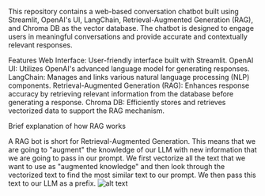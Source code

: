 This repository contains a web-based conversation chatbot built using Streamlit, OpenAI's UI, LangChain, Retrieval-Augmented Generation (RAG), and Chroma DB as the vector database. The chatbot is designed to engage users in meaningful conversations and provide accurate and contextually relevant responses.

Features
Web Interface: User-friendly interface built with Streamlit.
OpenAI UI: Utilizes OpenAI's advanced language model for generating responses.
LangChain: Manages and links various natural language processing (NLP) components.
Retrieval-Augmented Generation (RAG): Enhances response accuracy by retrieving relevant information from the database before generating a response.
Chroma DB: Efficiently stores and retrieves vectorized data to support the RAG mechanism.


Brief explanation of how RAG works

A RAG bot is short for Retrieval-Augmented Generation. This means that we are going to "augment" the knowledge of our LLM with new information that we are going to pass in our prompt. We first vectorize all the text that we want to use as "augmented knowledge" and then look through the vectorized text to find the most similar text to our prompt. We then pass this text to our LLM as a prefix.
![alt text](https://github.com/alejandro-ao/chat-with-websites/blob/master/docs/HTML-rag-diagram.jpg)
